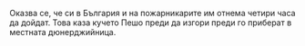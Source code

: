 Оказва се, че си в България и на пожарникарите им отнема четири часа да дойдат.
Това каза кучето Пешо преди да изгори преди го приберат в местната дюнерджийница.